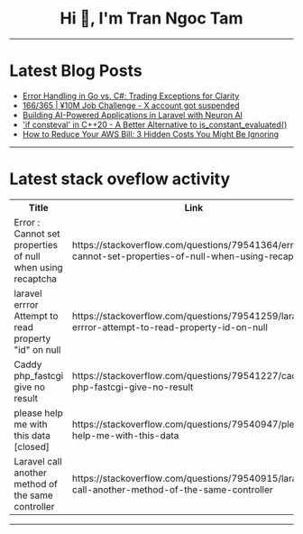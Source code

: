 <h1 align="center">Hi 👋, I'm Tran Ngoc Tam</h1>

---

# Latest Blog Posts 
<!-- BLOG-POST-LIST:START -->
- [Error Handling in Go vs. C#: Trading Exceptions for Clarity](https://dev.to/syawqy/error-handling-in-go-vs-c-trading-exceptions-for-clarity-41pn)
- [166/365 | ¥10M Job Challenge - X account got suspended](https://dev.to/kameken100/166365-y10m-job-challenge-x-account-got-suspended-1318)
- [Building AI-Powered Applications in Laravel with Neuron AI](https://dev.to/robin-ivi/building-ai-powered-applications-in-laravel-with-neuron-ai-3mc9)
- [&#39;if consteval&#39; in C++20 - A Better Alternative to is_constant_evaluated&lpar;&rpar;](https://dev.to/adam_czapla/if-consteval-in-c20-a-better-alternative-to-isconstantevaluated-590m)
- [How to Reduce Your AWS Bill: 3 Hidden Costs You Might Be Ignoring](https://dev.to/aws-builders/how-to-reduce-your-aws-bill-3-hidden-costs-you-might-be-ignoring-424o)
<!-- BLOG-POST-LIST:END -->

---

# Latest stack oveflow activity
<table>
  <tr><th>Title</th><th>Link</th></tr>
  <!-- STACKOVERFLOW:START --><tr><td>Error : Cannot set properties of null when using recaptcha</td><td>https://stackoverflow.com/questions/79541364/error-cannot-set-properties-of-null-when-using-recaptcha</td></tr><tr><td>laravel errror Attempt to read property &quot;id&quot; on null</td><td>https://stackoverflow.com/questions/79541259/laravel-errror-attempt-to-read-property-id-on-null</td></tr><tr><td>Caddy php_fastcgi give no result</td><td>https://stackoverflow.com/questions/79541227/caddy-php-fastcgi-give-no-result</td></tr><tr><td>please help me with this data [closed]</td><td>https://stackoverflow.com/questions/79540947/please-help-me-with-this-data</td></tr><tr><td>Laravel call another method of the same controller</td><td>https://stackoverflow.com/questions/79540915/laravel-call-another-method-of-the-same-controller</td></tr><!-- STACKOVERFLOW:END -->
</table>

---


